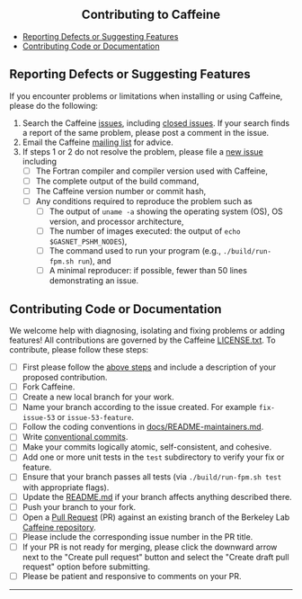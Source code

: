 <div align="center">

Contributing to Caffeine
--------------------------

</div>

- [Reporting Defects or Suggesting Features](#reporting-defects-or-suggesting-features)
- [Contributing Code or Documentation](#contributing-code-or-documentation)

## Reporting Defects or Suggesting Features

If you encounter problems or limitations when installing or using Caffeine, please do the following:

 1. Search the Caffeine [issues](https://github.com/berkeleylab/caffeine/issues), including [closed issues].
    If your search finds a report of the same problem, please post a comment in the issue.
 2. Email the Caffeine [mailing list](mailto:fortran@lbl.gov) for advice.
 3. If steps 1 or 2 do not resolve the problem, please file a [new issue] including
    - [ ] The Fortran compiler and compiler version used with Caffeine,
    - [ ] The complete output of the build command,
    - [ ] The Caffeine version number or commit hash,
    - [ ] Any conditions required to reproduce the problem such as
      - [ ] The output of `uname -a` showing the operating system (OS), OS version, and processor architecture,
      - [ ] The number of images executed: the output of `echo $GASNET_PSHM_NODES`),
      - [ ] The command used to run your program (e.g., `./build/run-fpm.sh run`), and
      - [ ] A minimal reproducer: if possible, fewer than 50 lines demonstrating an issue.

## Contributing Code or Documentation

We welcome help with diagnosing, isolating and fixing problems or adding features!
All contributions are governed by the Caffeine [LICENSE.txt](./LICENSE.txt).
To contribute, please follow these steps:

- [ ] First please follow the [above steps](#reporting-defects-or-suggesting-features) and include a description of your proposed contribution.
- [ ] Fork Caffeine.
- [ ] Create a new local branch for your work. 
- [ ] Name your branch according to the issue created.  For example `fix-issue-53` or `issue-53-feature`.
- [ ] Follow the coding conventions in [docs/README-maintainers.md](./docs/README-maintainers.md).
- [ ] Write [conventional commits](https://www.conventionalcommits.org).
- [ ] Make your commits logically atomic, self-consistent, and cohesive.
- [ ] Add one or more unit tests in the `test` subdirectory to verify your fix or feature.
- [ ] Ensure that your branch passes all tests (via `./build/run-fpm.sh test` with appropriate flags).
- [ ] Update the [README.md](./README.md) if your branch affects anything described there.
- [ ] Push your branch to your fork.
- [ ] Open a [Pull Request](https://github.com/berkeleylab/caffeine/pulls) (PR) against an existing branch of the Berkeley Lab [Caffeine repository](https://go.lbl.gov). 
- [ ] Please include the corresponding issue number in the PR title.
- [ ] If your PR is not ready for merging, please click the downward arrow next to the "Create pull request" button and select the "Create draft pull request" option before submitting.
- [ ] Please be patient and responsive to comments on your PR.

---

[Long or Frequently Used URLs]: #
[closed issues]: https://github.com/berkeleylab/caffeine/issues?q=is%3Aissue+is%3Aclosed
[new issue]: https://github.com/berkeleylab/caffeine/issues/new
